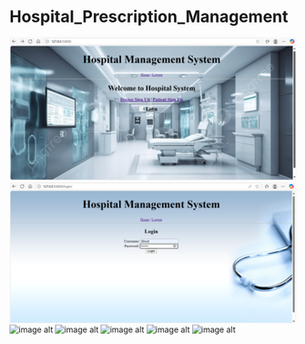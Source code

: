 # Hospital_Prescription_Management

![image alt](https://github.com/Shrutii77/Hospital_Prescription_Management/blob/main/Home_Page.png?raw=true)
![image alt](https://github.com/Shrutii77/Hospital_Prescription_Management/blob/main/Login_Page.png?raw=true)
![image alt]()
![image alt]()
![image alt]()
![image alt]()
![image alt]()

